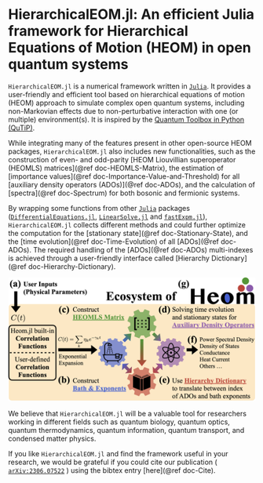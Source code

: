 # HierarchicalEOM.jl: An efficient Julia framework for Hierarchical Equations of Motion (HEOM) in open quantum systems

`HierarchicalEOM.jl` is a numerical framework written in [`Julia`](https://julialang.org/). It provides a user-friendly and efficient tool based on hierarchical equations of motion (HEOM) approach to simulate complex open quantum systems, including non-Markovian effects due to non-perturbative interaction with one (or multiple) environment(s). It is inspired by the [Quantum Toolbox in Python (QuTiP)](https://qutip.org).

While integrating many of the features present in other open-source HEOM packages, `HierarchicalEOM.jl` also includes new functionalities, such as the construction of even- and odd-parity [HEOM Liouvillian superoperator (HEOMLS) matrices](@ref doc-HEOMLS-Matrix), the estimation of [importance values](@ref doc-Importance-Value-and-Threshold) for all [auxiliary density operators (ADOs)](@ref doc-ADOs), and the calculation of [spectra](@ref doc-Spectrum) for both bosonic and fermionic systems. 

By wrapping some functions from other [`Julia`](https://julialang.org/) packages ([`DifferentialEquations.jl`](https://diffeq.sciml.ai/stable/), [`LinearSolve.jl`](http://linearsolve.sciml.ai/stable/) and [`fastExpm.jl`](https://github.com/fmentink/FastExpm.jl)), `HierarchicalEOM.jl` collects different methods and could further optimize the computation for the [stationary state](@ref doc-Stationary-State), and the [time evolution](@ref doc-Time-Evolution) of all [ADOs](@ref doc-ADOs). The required handling of the [ADOs](@ref doc-ADOs) multi-indexes is achieved through a user-friendly interface called [Hierarchy Dictionary](@ref doc-Hierarchy-Dictionary).

![HEOM Ecosystem](assets/heom_ecosystem.jpeg)

We believe that `HierarchicalEOM.jl` will be a valuable tool for researchers working in different fields such as quantum biology, quantum optics, quantum thermodynamics, quantum information, quantum transport, and condensed matter physics.

If you like `HierarchicalEOM.jl` and find the framework useful in your research, we would be grateful if you could cite our publication ( [`arXiv:2306.07522`](https://doi.org/10.48550/arXiv.2306.07522)  ) using the bibtex entry [here](@ref doc-Cite).